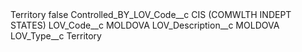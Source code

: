 <?xml version="1.0" encoding="UTF-8"?>
<CustomMetadata xmlns="http://soap.sforce.com/2006/04/metadata" xmlns:xsi="http://www.w3.org/2001/XMLSchema-instance" xmlns:xsd="http://www.w3.org/2001/XMLSchema">
    <label>Territory</label>
    <protected>false</protected>
    <values>
        <field>Controlled_BY_LOV_Code__c</field>
        <value xsi:type="xsd:string">CIS (COMWLTH INDEPT STATES)</value>
    </values>
    <values>
        <field>LOV_Code__c</field>
        <value xsi:type="xsd:string">MOLDOVA</value>
    </values>
    <values>
        <field>LOV_Description__c</field>
        <value xsi:type="xsd:string">MOLDOVA</value>
    </values>
    <values>
        <field>LOV_Type__c</field>
        <value xsi:type="xsd:string">Territory</value>
    </values>
</CustomMetadata>
